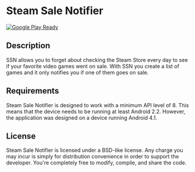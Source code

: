 # Steam Sale Notifier

[![Google Play Ready](https://play.google.com/static/client/images/435140425-play_logo.png)](https://play.google.com/store/apps/details?id=com.jzelinskie.ssn)

## Description

SSN allows you to forget about checking the Steam Store every day to see if your favorite video games went on sale. With SSN you create a list of games and it only notifies you if one of them goes on sale.

## Requirements

Steam Sale Notifier is designed to work with a minimum API level of 8. This means that the device needs to be running at least Android 2.2. However, the application was designed on a device running Android 4.1.

## License

Steam Sale Notifier is licensed under a BSD-like license. Any charge you may incur is simply for distribution convenience in order to support the developer. You're completely free to modify, compile, and share the code.
